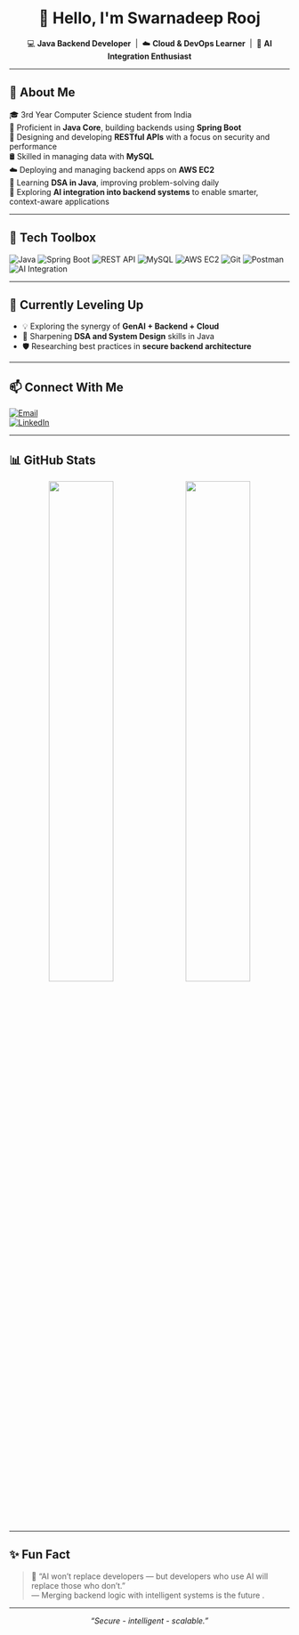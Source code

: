 <h1 align="center">👋 Hello, I'm Swarnadeep Rooj</h1>

<p align="center">
  💻 <strong>Java Backend Developer</strong> &nbsp;|&nbsp;
  ☁️ <strong>Cloud & DevOps Learner</strong> &nbsp;|&nbsp;
  🧠 <strong>AI Integration Enthusiast</strong>
</p>

---

## 💼 About Me

🎓 3rd Year Computer Science student from India  
🔧 Proficient in **Java Core**, building backends using **Spring Boot**  
🔗 Designing and developing **RESTful APIs** with a focus on security and performance  
🛢️ Skilled in managing data with **MySQL**  
☁️ Deploying and managing backend apps on **AWS EC2**  
🧠 Learning **DSA in Java**, improving problem-solving daily  
🤖 Exploring **AI integration into backend systems** to enable smarter, context-aware applications  

---

## 🧰 Tech Toolbox

![Java](https://img.shields.io/badge/Java-Core-%23ED8B00.svg?style=flat&logo=java&logoColor=white)
![Spring Boot](https://img.shields.io/badge/Spring_Boot-6DB33F?style=flat&logo=spring-boot&logoColor=white)
![REST API](https://img.shields.io/badge/REST_API-Design-orange?style=flat&logo=cloudflare&logoColor=white)
![MySQL](https://img.shields.io/badge/MySQL-4479A1?style=flat&logo=mysql&logoColor=white)
![AWS EC2](https://img.shields.io/badge/AWS_EC2-FF9900?style=flat&logo=amazonaws&logoColor=white)
![Git](https://img.shields.io/badge/Git-F05032?style=flat&logo=git&logoColor=white)
![Postman](https://img.shields.io/badge/Postman-API_Testing-orange?style=flat&logo=postman)
![AI Integration](https://img.shields.io/badge/GenAI_Integration-Active-blueviolet?style=flat&logo=openai&logoColor=white)

---

## 🚀 Currently Leveling Up

- 💡 Exploring the synergy of **GenAI + Backend + Cloud**
- 🔁 Sharpening **DSA and System Design** skills in Java
- 🛡️ Researching best practices in **secure backend architecture**

---

## 📫 Connect With Me

[![Email](https://img.shields.io/badge/Gmail-srj368920@gmail.com-D14836?style=for-the-badge&logo=gmail&logoColor=white)](mailto:srj368920@gmail.com)  
[![LinkedIn](https://img.shields.io/badge/LinkedIn-swarna011-blue?style=for-the-badge&logo=linkedin&logoColor=white)](https://linkedin.com/in/swarna011)

---

## 📊 GitHub Stats

<p align="center">
  <img src="https://github-readme-stats.vercel.app/api?username=Swarna-deep0&show_icons=true&theme=tokyonight" width="48%"/>
  <img src="https://github-readme-streak-stats.herokuapp.com/?user=Swarna-deep0&theme=tokyonight" width="48%"/>
</p>

---

## ✨ Fun Fact

> 🤖 “AI won’t replace developers — but developers who use AI will replace those who don’t.”  
> — Merging backend logic with intelligent systems is the future .

---

<p align="center">
  <i>“Secure - intelligent - scalable.”</i>
</p>
